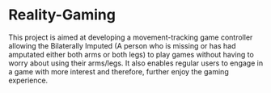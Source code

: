 # Reality-Gaming

This project is aimed at developing a movement-tracking game controller allowing the Bilaterally Imputed (A person who is missing or has had amputated either both arms or both legs) to play games without having to worry about using their arms/legs. It also enables regular users to engage in a game with more interest and therefore, further enjoy the gaming experience.
